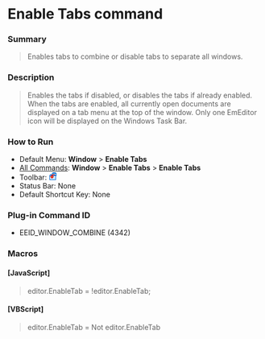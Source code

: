 # Enable Tabs command

### Summary

> Enables tabs to combine or disable tabs to separate all windows.

### Description

> Enables the tabs if disabled, or disables the tabs if already enabled. When the tabs are enabled, all currently open documents are displayed on a tab menu at the top of the window. Only one EmEditor
> icon will be displayed on the Windows Task Bar.

### How to Run

- Default Menu: **Window** \> **Enable Tabs**
- [All Commands](../tools/all_commands): **Window**
\> **Enable Tabs** \> **Enable Tabs**
- Toolbar: ![](../../images/windowcombine.gif)
- Status Bar: None
- Default Shortcut Key: None

### Plug-in Command ID

- EEID\_WINDOW\_COMBINE (4342)

### Macros

#### \[JavaScript\]

> editor.EnableTab = !editor.EnableTab;

#### \[VBScript\]

> editor.EnableTab = Not editor.EnableTab